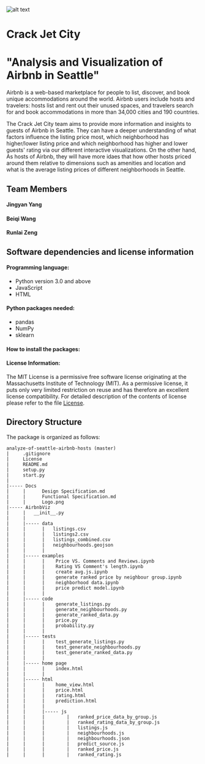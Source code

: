 ![alt text](https://github.com/wangbeiqi199159/AirbnbViz/blob/master/Docs/Project_logo.png)

# Crack Jet City

# "Analysis and Visualization of Airbnb in Seattle"

Airbnb is a web-based marketplace for people to list, discover, and book unique accommodations around the world. Airbnb users include hosts and travelers: hosts list and rent out their unused spaces, and travelers search for and book accommodations in more than 34,000 cities and 190 countries.

The Crack Jet City team aims to provide more information and insights to guests of Airbnb in Seattle. They can have a deeper understanding of what factors influence the listing price most, which neighborhood has higher/lower listing price and which neighborhood has higher and lower guests' rating via our different interactive visualizations. On the other hand, As hosts of Airbnb, they will have more idaes that how other hosts priced around them relative to dimensions such as amenities and location and what is the average listing prices of different neighborhoods in Seattle.


## Team Members

#### Jingyan Yang
#### Beiqi Wang
#### Runlai Zeng


## Software dependencies and license information
#### Programming language: 

- Python version 3.0 and above 
- JavaScript
- HTML

#### Python packages needed:

- pandas
- NumPy
- sklearn

#### How to install the packages:

#### License Information:
The MIT License is a permissive free software license originating at the Massachusetts Institute of Technology (MIT). As a permissive license, it puts only very limited restriction on reuse and has therefore an excellent license compatibility. For detailed description of the contents of license please refer to the file [License](https://github.com/wangbeiqi199159/analyze-of-seattle-airbnb-hosts/blob/master/LICENSE).


## Directory Structure

The package is organized as follows:
```
analyze-of-seattle-airbnb-hosts (master)
|     .gitignore
|     License
|     README.md
|     setup.py
|     start.py
|
|----- Docs
|     |      Design Specification.md
|     |      Functional Specification.md
|     |      Logo.png
|----- AirbnbViz
|     |   __init__.py
|     |  
|     |----- data
|     |      |   listings.csv
|     |      |   listings2.csv
|     |      |   listings_combined.csv
|     |      |   neighbourhoods.geojson
|     |      | 
|     |----- examples 
|     |      |    Price VS. Comments and Reviews.ipynb
|     |      |    Rating VS Comment's length.ipynb
|     |      |    create avg.js.ipynb
|     |      |    generate ranked price by neighbour group.ipynb
|     |      |    neighborhood data.ipynb
|     |      |    price predict model.ipynb
|     |      | 
|     |----- code
|     |      |    generate_listings.py
|     |      |    generate_neighbourhoods.py   
|     |      |    generate_ranked_data.py   
|     |      |    price.py    
|     |      |    probability.py   
|     |      |            
|     |----- tests
|     |      |    test_generate_listings.py
|     |      |    test_generate_neighbourhoods.py
|     |      |    test_generate_ranked_data.py
|     |      |
|     |----- home page
|     |      |    index.html
|     |      |
|     |----- html
|     |      |    home_view.html
|     |      |    price.html
|     |      |    rating.html
|     |      |    prediction.html
|     |      |
|     |      |----- js  
|     |      |        |   ranked_price_data_by_group.js  
|     |      |        |   ranked_rating_data_by_group.js
|     |      |        |   listings.js
|     |      |        |   neighbourhoods.js
|     |      |        |   neighbourhoods.json
|     |      |        |   predict_source.js
|     |      |        |   ranked_price.js
|     |      |        |   ranked_rating.js





